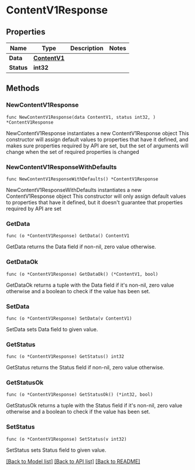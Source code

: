 # ContentV1Response

## Properties

Name | Type | Description | Notes
------------ | ------------- | ------------- | -------------
**Data** | [**ContentV1**](ContentV1.md) |  | 
**Status** | **int32** |  | 

## Methods

### NewContentV1Response

`func NewContentV1Response(data ContentV1, status int32, ) *ContentV1Response`

NewContentV1Response instantiates a new ContentV1Response object
This constructor will assign default values to properties that have it defined,
and makes sure properties required by API are set, but the set of arguments
will change when the set of required properties is changed

### NewContentV1ResponseWithDefaults

`func NewContentV1ResponseWithDefaults() *ContentV1Response`

NewContentV1ResponseWithDefaults instantiates a new ContentV1Response object
This constructor will only assign default values to properties that have it defined,
but it doesn't guarantee that properties required by API are set

### GetData

`func (o *ContentV1Response) GetData() ContentV1`

GetData returns the Data field if non-nil, zero value otherwise.

### GetDataOk

`func (o *ContentV1Response) GetDataOk() (*ContentV1, bool)`

GetDataOk returns a tuple with the Data field if it's non-nil, zero value otherwise
and a boolean to check if the value has been set.

### SetData

`func (o *ContentV1Response) SetData(v ContentV1)`

SetData sets Data field to given value.


### GetStatus

`func (o *ContentV1Response) GetStatus() int32`

GetStatus returns the Status field if non-nil, zero value otherwise.

### GetStatusOk

`func (o *ContentV1Response) GetStatusOk() (*int32, bool)`

GetStatusOk returns a tuple with the Status field if it's non-nil, zero value otherwise
and a boolean to check if the value has been set.

### SetStatus

`func (o *ContentV1Response) SetStatus(v int32)`

SetStatus sets Status field to given value.



[[Back to Model list]](../README.md#documentation-for-models) [[Back to API list]](../README.md#documentation-for-api-endpoints) [[Back to README]](../README.md)


